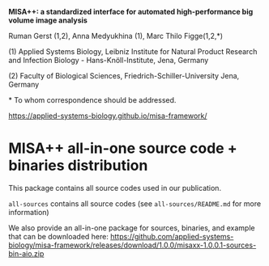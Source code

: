 **MISA++: a standardized interface for automated high-performance big volume image analysis**

Ruman Gerst (1,2), Anna Medyukhina (1), Marc Thilo Figge(1,2,\*)

(1) Applied Systems Biology, Leibniz Institute for Natural Product Research and Infection Biology - Hans-Knöll-Institute, Jena, Germany

(2) Faculty of Biological Sciences, Friedrich-Schiller-University Jena, Germany

\* To whom correspondence should be addressed.

https://applied-systems-biology.github.io/misa-framework/

# MISA++ all-in-one source code + binaries distribution

This package contains all source codes used in our publication.

`all-sources` contains all source codes (see `all-sources/README.md` for more information)

We also provide an all-in-one package for sources, binaries, and example that can be downloaded here: https://github.com/applied-systems-biology/misa-framework/releases/download/1.0.0/misaxx-1.0.0.1-sources-bin-aio.zip
